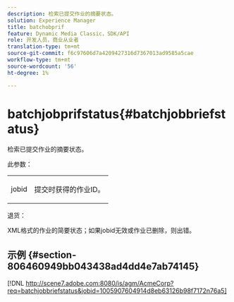 ```yaml
---
description: 检索已提交作业的摘要状态。
solution: Experience Manager
title: batchobprif
feature: Dynamic Media Classic，SDK/API
role: 开发人员，商业从业者
translation-type: tm+mt
source-git-commit: f6c97606d7a4209427316d7367013ad9585a5cae
workflow-type: tm+mt
source-wordcount: '56'
ht-degree: 1%

---
```



# batchjobprifstatus{#batchjobbriefstatus}

检索已提交作业的摘要状态。

此参数：

<table id="simpletable_86E581DBB352479CB4CB531434D91E83"> 
 <tr class="strow"> 
  <td class="stentry"> <p> <span class="codeph"> jobid  </span> </p> </td> 
  <td class="stentry"> <p>提交时获得的作业ID。 </p> </td> 
 </tr> 
</table>

退货：

XML格式的作业的简要状态；如果jobid无效或作业已删除，则出错。

## 示例 {#section-806460949bb043438ad4dd4e7ab74145}

[!DNL http://scene7.adobe.com:8080/is/agm/AcmeCorp?req=batchjobbriefstatus&jobid=1005907604914d8eb63126b98f7172n76a5]
